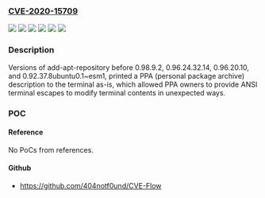 ### [CVE-2020-15709](https://cve.mitre.org/cgi-bin/cvename.cgi?name=CVE-2020-15709)
![](https://img.shields.io/static/v1?label=Product&message=add-apt-repository&color=blue)
![](https://img.shields.io/static/v1?label=Version&message=0.92.37.*%20&color=brightgreen)
![](https://img.shields.io/static/v1?label=Version&message=0.96.20.*%20&color=brightgreen)
![](https://img.shields.io/static/v1?label=Version&message=0.96.24.32.*%20&color=brightgreen)
![](https://img.shields.io/static/v1?label=Version&message=0.98.9.*%20&color=brightgreen)
![](https://img.shields.io/static/v1?label=Vulnerability&message=CWE-20%20Improper%20Input%20Validation&color=brightgreen)

### Description

Versions of add-apt-repository before 0.98.9.2, 0.96.24.32.14, 0.96.20.10, and 0.92.37.8ubuntu0.1~esm1, printed a PPA (personal package archive) description to the terminal as-is, which allowed PPA owners to provide ANSI terminal escapes to modify terminal contents in unexpected ways.

### POC

#### Reference
No PoCs from references.

#### Github
- https://github.com/404notf0und/CVE-Flow

